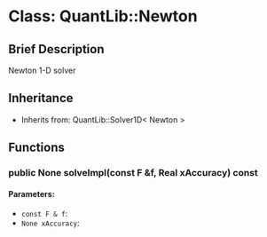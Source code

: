 # Class: QuantLib::Newton

## Brief Description
Newton 1-D solver 

## Inheritance
- Inherits from: QuantLib::Solver1D< Newton >

## Functions
### public None solveImpl(const F &f, Real xAccuracy) const

#### Parameters:
- `const F & f`: 
- `None xAccuracy`: 

